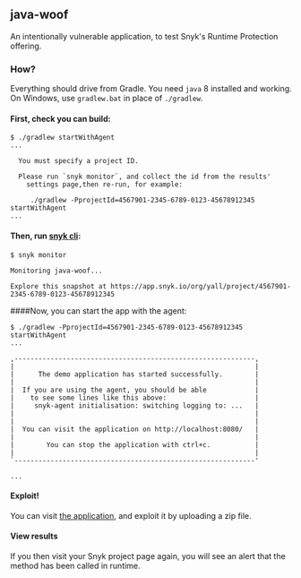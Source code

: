 ## java-woof

An intentionally vulnerable application, to test Snyk's
Runtime Protection offering.

### How?

Everything should drive from Gradle. You need `java` 8
installed and working. On Windows, use `gradlew.bat` in
place of `./gradlew`.

#### First, check you can build:
```text
$ ./gradlew startWithAgent
...

  You must specify a project ID.
  
  Please run `snyk monitor`, and collect the id from the results'
    settings page,then re-run, for example:

     ./gradlew -PprojectId=4567901-2345-6789-0123-45678912345 startWithAgent
...
```

#### Then, run [snyk cli](https://snyk.io/docs/using-snyk/):
```text
$ snyk monitor

Monitoring java-woof...

Explore this snapshot at https://app.snyk.io/org/yall/project/4567901-2345-6789-0123-45678912345
```

####Now, you can start the app with the agent:
```text
$ ./gradlew -PprojectId=4567901-2345-6789-0123-45678912345 startWithAgent
...

,------------------------------------------------------------,
|                                                            |
|      The demo application has started successfully.        |
|                                                            |
|  If you are using the agent, you should be able            |
|    to see some lines like this above:                      |
|     snyk-agent initialisation: switching logging to: ...   |
|                                                            |
|                                                            |
|  You can visit the application on http://localhost:8080/   |
|                                                            |
|        You can stop the application with ctrl+c.           |
|                                                            |
`------------------------------------------------------------'

...
```

#### Exploit!

You can visit [the application](http://localhost:8080/), and
exploit it by uploading a zip file.

#### View results

If you then visit your Snyk project page again, you will see
an alert that the method has been called in runtime.
